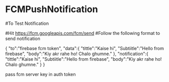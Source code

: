 # FCMPushNotification
#To Test Notification

#Hit https://fcm.googleapis.com/fcm/send
#Follow the following format to send notification


{
"to":"firebase fcm token",
"data":{
"tittle":"Kaise hi",
"Subtiitle":"Hello from firebase",
"body":"Kiy akr rahe ho! Chalo ghumne."
},
"notification":{
"tittle":"Kaise hi",
"Subtiitle":"Hello from firebase",
"body":"Kiy akr rahe ho! Chalo ghumne."
}
}

pass fcm server key in auth token